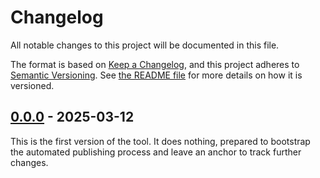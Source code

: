 <!--
SPDX-FileCopyrightText: 2024-2025 Friedrich von Never <friedrich@fornever.me>

SPDX-License-Identifier: MIT
-->

Changelog
=========
All notable changes to this project will be documented in this file.

The format is based on [Keep a Changelog][keep-a-changelog], and this project adheres to [Semantic Versioning][semver]. See [the README file][docs.readme] for more details on how it is versioned.

## [0.0.0] - 2025-03-12
This is the first version of the tool. It does nothing, prepared to bootstrap the automated publishing process and leave an anchor to track further changes.

[docs.readme]: README.md
[keep-a-changelog]: https://keepachangelog.com/en/1.1.0/
[semver]: https://semver.org/spec/v2.0.0.html

[0.0.0]: https://github.com/ForNeVeR/dotnet-authors/releases/tag/v0.0.0
[Unreleased]: https://github.com/ForNeVeR/dotnet-authors/compare/v0.0.0...HEAD
